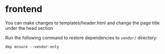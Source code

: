 # frontend

You can make changes to templates/header.html and change the page title under the head section

Run the following command to restore dependencies to `vendor/` directory:

    dep ensure --vendor-only
